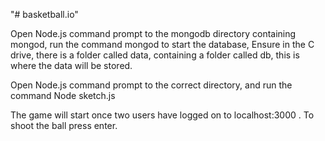 "# basketball.io" 

Open Node.js command prompt to the mongodb directory containing mongod, run the command mongod to start the database,
Ensure in the C drive, there is a folder called data, containing a folder called db, this is where the data will be stored.

Open Node.js command prompt to the correct directory, and run the command Node sketch.js

The game will start once two users have logged on to localhost:3000 . To shoot the ball press enter.
